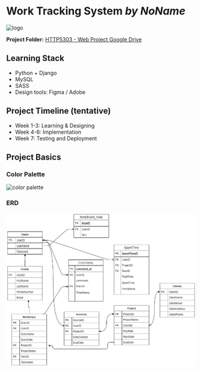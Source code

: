 # Work Tracking System _by NoName_  

 <img alt="logo" src="images/logo.png" height="200"> 
  
**Project Folder:** [HTTP5303 - Web Project Google Drive](https://drive.google.com/open?id=1mmVmalxWiqwlrVFrN070fYyj8wlPAneu)  
  
## Learning Stack
  
- Python + Django
- MySQL
- SASS
- Design tools: Figma / Adobe

## Project Timeline (tentative)
- Week 1-3: Learning & Designing  
- Week 4-6: İmplementation  
- Week 7: Testing and Deployment


## Project Basics  

### Color Palette  
 <img alt="color palette" src="images/palette.png" height="400">  
 
### ERD  
 <img alt="ERD" src="images/erd.png" width="1000">
